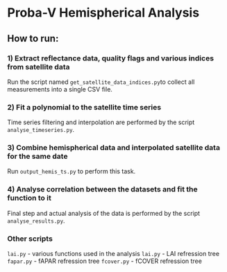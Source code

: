 # Proba-V Hemispherical Analysis

## How to run:

### 1) Extract reflectance data, quality flags and various indices from satellite data
Run the script named `get_satellite_data_indices.py`to collect all measurements into a single CSV file.

### 2) Fit a polynomial to the satellite time series 
Time series filtering and interpolation are performed by the script `analyse_timeseries.py`.

### 3) Combine hemispherical data and interpolated satellite data for the same date
Run `output_hemis_ts.py` to perform this task.

### 4) Analyse correlation between the datasets and fit the function to it
Final step and actual analysis of the data is performed by the script `analyse_results.py`.

### Other scripts
`lai.py` - various functions used in the analysis
`lai.py` - LAI refression tree
`fapar.py` - fAPAR refression tree
`fcover.py` - fCOVER refression tree
